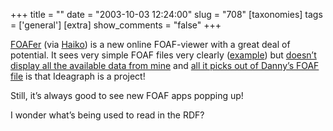 +++
title = ""
date = "2003-10-03 12:24:00"
slug = "708"
[taxonomies]
tags = ['general']
[extra]
show_comments = "false"
+++

[FOAFer](http://www.foafer.org) (via [Haiko](http://www.hebig.org/blog/)) is a new online FOAF-viewer with a great deal of potential. It sees very simple FOAF files very clearly ([example](http://www.borho.net/foafer/?file=http%3A%2F%2Flumma.de%2Ffoaf.rdf)) but [doesn’t display all the available data from mine](http://www.borho.net/foafer/?file=http%3A%2F%2Fphilwilson.org%2Fphilfoaf.rdf) and [all it picks out of Danny’s FOAF file](http://www.borho.net/foafer/?file=http%3A%2F%2Fdannyayers.com%2Fmisc%2Ffoaf%2Ffoaf.rdf) is that Ideagraph is a project!

Still, it’s always good to see new FOAF apps popping up!

I wonder what’s being used to read in the RDF?
